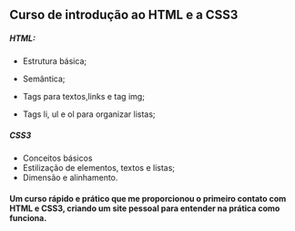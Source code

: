## Curso de introdução ao HTML e a CSS3

##### HTML:

- Estrutura básica;

- Semântica;

- Tags para textos,links e tag img;

- Tags li, ul e ol para organizar listas;

  

##### CSS3

- Conceitos básicos
- Estilização de elementos, textos e listas;
- Dimensão e alinhamento.



#### Um curso rápido e prático que me proporcionou o primeiro contato com HTML e CSS3, criando um site pessoal para entender na prática como funciona.

